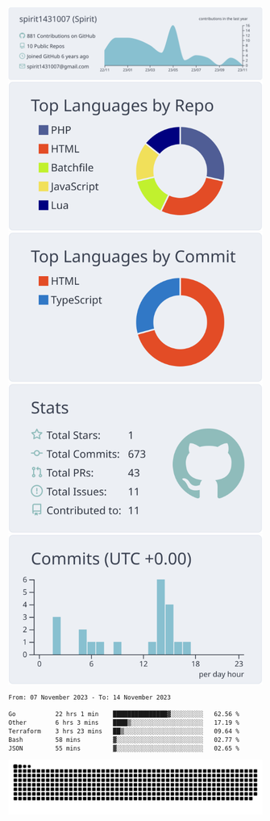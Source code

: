 [![](https://raw.githubusercontent.com/spirit1431007/spirit1431007/master/profile-summary-card-output/nord_bright/0-profile-details.svg)](https://git.io/spiritx)
[![](https://raw.githubusercontent.com/spirit1431007/spirit1431007/master/profile-summary-card-output/nord_bright/1-repos-per-language.svg)](https://git.io/spiritx) [![](https://raw.githubusercontent.com/spirit1431007/spirit1431007/master/profile-summary-card-output/nord_bright/2-most-commit-language.svg)](https://git.io/spiritx)
[![](https://raw.githubusercontent.com/spirit1431007/spirit1431007/master/profile-summary-card-output/nord_bright/3-stats.svg)](https://git.io/spiritx) [![](https://raw.githubusercontent.com/spirit1431007/spirit1431007/master/profile-summary-card-output/nord_bright/4-productive-time.svg)](https://git.io/spiritx)

<!--START_SECTION:waka-->

```txt
From: 07 November 2023 - To: 14 November 2023

Go           22 hrs 1 min    ███████████████▓░░░░░░░░░   62.56 %
Other        6 hrs 3 mins    ████▒░░░░░░░░░░░░░░░░░░░░   17.19 %
Terraform    3 hrs 23 mins   ██▒░░░░░░░░░░░░░░░░░░░░░░   09.64 %
Bash         58 mins         ▓░░░░░░░░░░░░░░░░░░░░░░░░   02.77 %
JSON         55 mins         ▓░░░░░░░░░░░░░░░░░░░░░░░░   02.65 %
```

<!--END_SECTION:waka-->

![contribution](https://github.com/spirit1431007/spirit1431007/blob/output/github-contribution-grid-snake.svg)
